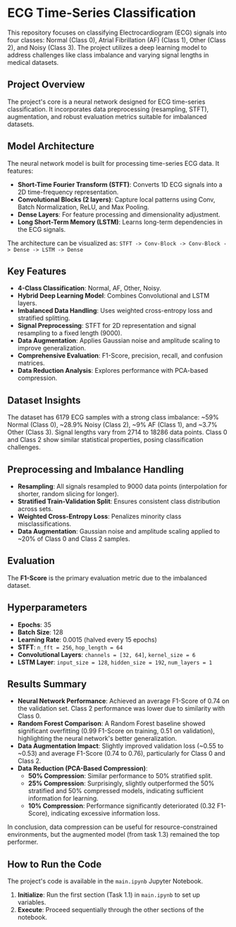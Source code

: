 # ECG Time-Series Classification

This repository focuses on classifying Electrocardiogram (ECG) signals into four classes: Normal (Class 0), Atrial Fibrillation (AF) (Class 1), Other (Class 2), and Noisy (Class 3). The project utilizes a deep learning model to address challenges like class imbalance and varying signal lengths in medical datasets.

## Project Overview

The project's core is a neural network designed for ECG time-series classification. It incorporates data preprocessing (resampling, STFT), augmentation, and robust evaluation metrics suitable for imbalanced datasets.

## Model Architecture

The neural network model is built for processing time-series ECG data. It features:

* **Short-Time Fourier Transform (STFT)**: Converts 1D ECG signals into a 2D time-frequency representation.
* **Convolutional Blocks (2 layers)**: Capture local patterns using Conv, Batch Normalization, ReLU, and Max Pooling.
* **Dense Layers**: For feature processing and dimensionality adjustment.
* **Long Short-Term Memory (LSTM)**: Learns long-term dependencies in the ECG signals.

The architecture can be visualized as:
`STFT -> Conv-Block -> Conv-Block -> Dense -> LSTM -> Dense`

## Key Features

* **4-Class Classification**: Normal, AF, Other, Noisy.
* **Hybrid Deep Learning Model**: Combines Convolutional and LSTM layers.
* **Imbalanced Data Handling**: Uses weighted cross-entropy loss and stratified splitting.
* **Signal Preprocessing**: STFT for 2D representation and signal resampling to a fixed length (9000).
* **Data Augmentation**: Applies Gaussian noise and amplitude scaling to improve generalization.
* **Comprehensive Evaluation**: F1-Score, precision, recall, and confusion matrices.
* **Data Reduction Analysis**: Explores performance with PCA-based compression.

## Dataset Insights

The dataset has 6179 ECG samples with a strong class imbalance: ~59% Normal (Class 0), ~28.9% Noisy (Class 2), ~9% AF (Class 1), and ~3.7% Other (Class 3). Signal lengths vary from 2714 to 18286 data points. Class 0 and Class 2 show similar statistical properties, posing classification challenges.

## Preprocessing and Imbalance Handling

* **Resampling**: All signals resampled to 9000 data points (interpolation for shorter, random slicing for longer).
* **Stratified Train-Validation Split**: Ensures consistent class distribution across sets.
* **Weighted Cross-Entropy Loss**: Penalizes minority class misclassifications.
* **Data Augmentation**: Gaussian noise and amplitude scaling applied to ~20% of Class 0 and Class 2 samples.

## Evaluation

The **F1-Score** is the primary evaluation metric due to the imbalanced dataset.

## Hyperparameters

* **Epochs**: 35
* **Batch Size**: 128
* **Learning Rate**: 0.0015 (halved every 15 epochs)
* **STFT**: `n_fft = 256`, `hop_length = 64`
* **Convolutional Layers**: `channels = [32, 64]`, `kernel_size = 6`
* **LSTM Layer**: `input_size = 128`, `hidden_size = 192`, `num_layers = 1`

## Results Summary

* **Neural Network Performance**: Achieved an average F1-Score of 0.74 on the validation set. Class 2 performance was lower due to similarity with Class 0.
* **Random Forest Comparison**: A Random Forest baseline showed significant overfitting (0.99 F1-Score on training, 0.51 on validation), highlighting the neural network's better generalization.
* **Data Augmentation Impact**: Slightly improved validation loss (~0.55 to ~0.53) and average F1-Score (0.74 to 0.76), particularly for Class 0 and Class 2.
* **Data Reduction (PCA-Based Compression)**:
    * **50% Compression**: Similar performance to 50% stratified split.
    * **25% Compression**: Surprisingly, slightly outperformed the 50% stratified and 50% compressed models, indicating sufficient information for learning.
    * **10% Compression**: Performance significantly deteriorated (0.32 F1-Score), indicating excessive information loss.

In conclusion, data compression can be useful for resource-constrained environments, but the augmented model (from task 1.3) remained the top performer.

## How to Run the Code

The project's code is available in the `main.ipynb` Jupyter Notebook.

1.  **Initialize**: Run the first section (Task 1.1) in `main.ipynb` to set up variables.
2.  **Execute**: Proceed sequentially through the other sections of the notebook.

